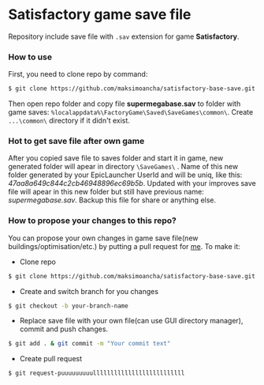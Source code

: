 # Satisfactory game save file

Repository include save file with `.sav` extension for game __Satisfactory__.

### How to use

  First, you need to clone repo by command:
  ```sh
  $ git clone https://github.com/maksimoancha/satisfactory-base-save.git
  ```
  Then open repo folder and copy file __supermegabase.sav__ to folder with game saves: `%localappdata%\FactoryGame\Saved\SaveGames\common\`. 
  Create `...\common\` directory if it didn't exist.
  
  ### Hot to get save file after own game
  
  After you copied save file to saves folder and start it in game, new generated folder will apear in directory `\SaveGames\` . Name of this new folder generated by your EpicLauncher UserId and will be uniq, like this: *47aa8a649c844c2cb46948896ec69b5b*. Updated with your improves save file will apear in this new folder but still have previous name: *supermegabase.sav*. Backup this file for share or anything else.
  
  ### How to propose your changes to this repo?
  
  You can propose your own changes in game save file(new buildings/optimisation/etc.) by putting a pull request for [me](https://github.com/maksimoancha12).
  To make it:
  - Clone repo
  ```sh
  $ git clone https://github.com/maksimoancha/satisfactory-base-save.git
  ```
  - Create and switch branch for you changes
  ```sh
  $ git checkout -b your-branch-name
  ```
  - Replace save file with your own file(can use GUI directory manager), commit and push changes.
  ```sh
  $ git add . & git commit -m "Your commit text"
  ```
  - Create pull request
  ```sh
  $ git request-puuuuuuuuullllllllllllllllllllllllll
  ```
